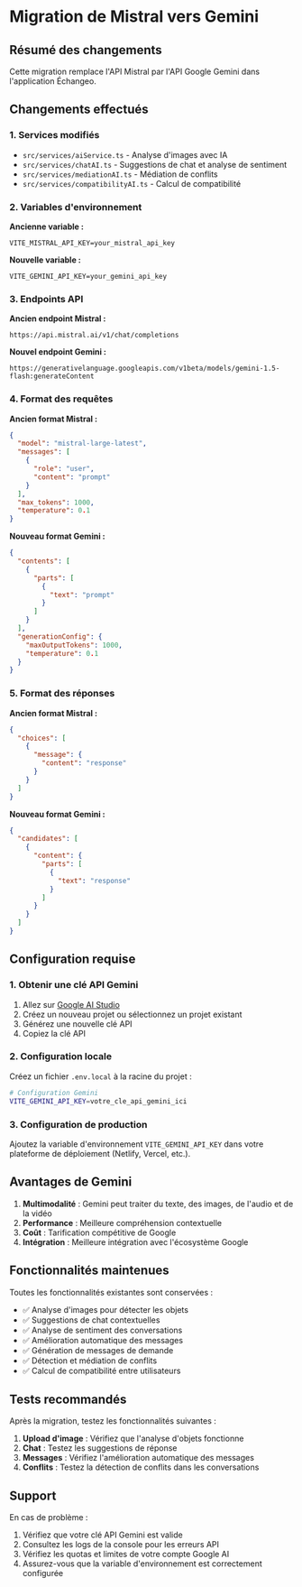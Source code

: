 # Migration de Mistral vers Gemini

## Résumé des changements

Cette migration remplace l'API Mistral par l'API Google Gemini dans l'application Échangeo.

## Changements effectués

### 1. Services modifiés

- `src/services/aiService.ts` - Analyse d'images avec IA
- `src/services/chatAI.ts` - Suggestions de chat et analyse de sentiment
- `src/services/mediationAI.ts` - Médiation de conflits
- `src/services/compatibilityAI.ts` - Calcul de compatibilité

### 2. Variables d'environnement

**Ancienne variable :**
```
VITE_MISTRAL_API_KEY=your_mistral_api_key
```

**Nouvelle variable :**
```
VITE_GEMINI_API_KEY=your_gemini_api_key
```

### 3. Endpoints API

**Ancien endpoint Mistral :**
```
https://api.mistral.ai/v1/chat/completions
```

**Nouvel endpoint Gemini :**
```
https://generativelanguage.googleapis.com/v1beta/models/gemini-1.5-flash:generateContent
```

### 4. Format des requêtes

**Ancien format Mistral :**
```json
{
  "model": "mistral-large-latest",
  "messages": [
    {
      "role": "user",
      "content": "prompt"
    }
  ],
  "max_tokens": 1000,
  "temperature": 0.1
}
```

**Nouveau format Gemini :**
```json
{
  "contents": [
    {
      "parts": [
        {
          "text": "prompt"
        }
      ]
    }
  ],
  "generationConfig": {
    "maxOutputTokens": 1000,
    "temperature": 0.1
  }
}
```

### 5. Format des réponses

**Ancien format Mistral :**
```json
{
  "choices": [
    {
      "message": {
        "content": "response"
      }
    }
  ]
}
```

**Nouveau format Gemini :**
```json
{
  "candidates": [
    {
      "content": {
        "parts": [
          {
            "text": "response"
          }
        ]
      }
    }
  ]
}
```

## Configuration requise

### 1. Obtenir une clé API Gemini

1. Allez sur [Google AI Studio](https://makersuite.google.com/app/apikey)
2. Créez un nouveau projet ou sélectionnez un projet existant
3. Générez une nouvelle clé API
4. Copiez la clé API

### 2. Configuration locale

Créez un fichier `.env.local` à la racine du projet :

```bash
# Configuration Gemini
VITE_GEMINI_API_KEY=votre_cle_api_gemini_ici
```

### 3. Configuration de production

Ajoutez la variable d'environnement `VITE_GEMINI_API_KEY` dans votre plateforme de déploiement (Netlify, Vercel, etc.).

## Avantages de Gemini

1. **Multimodalité** : Gemini peut traiter du texte, des images, de l'audio et de la vidéo
2. **Performance** : Meilleure compréhension contextuelle
3. **Coût** : Tarification compétitive de Google
4. **Intégration** : Meilleure intégration avec l'écosystème Google

## Fonctionnalités maintenues

Toutes les fonctionnalités existantes sont conservées :

- ✅ Analyse d'images pour détecter les objets
- ✅ Suggestions de chat contextuelles
- ✅ Analyse de sentiment des conversations
- ✅ Amélioration automatique des messages
- ✅ Génération de messages de demande
- ✅ Détection et médiation de conflits
- ✅ Calcul de compatibilité entre utilisateurs

## Tests recommandés

Après la migration, testez les fonctionnalités suivantes :

1. **Upload d'image** : Vérifiez que l'analyse d'objets fonctionne
2. **Chat** : Testez les suggestions de réponse
3. **Messages** : Vérifiez l'amélioration automatique des messages
4. **Conflits** : Testez la détection de conflits dans les conversations

## Support

En cas de problème :

1. Vérifiez que votre clé API Gemini est valide
2. Consultez les logs de la console pour les erreurs API
3. Vérifiez les quotas et limites de votre compte Google AI
4. Assurez-vous que la variable d'environnement est correctement configurée
